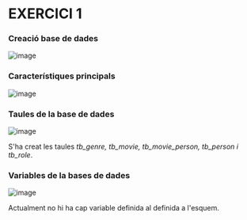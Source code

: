 # EXERCICI 1

### Creació base de dades
![image](https://user-images.githubusercontent.com/126161357/224510243-9d8f6d62-6798-43aa-88cb-a8efb7931027.png)


### Característiques principals
![image](https://user-images.githubusercontent.com/126161357/224511613-b2b20454-b298-4af7-b02c-13c9ed0b175e.png)


### Taules de la base de dades
![image](https://user-images.githubusercontent.com/126161357/224511653-3236e46e-a3f6-4c1d-a1cc-d80e55acbdf7.png)

S'ha creat les taules *tb_genre, tb_movie, tb_movie_person, tb_person i tb_role*.


### Variables de la bases de dades
![image](https://user-images.githubusercontent.com/126161357/224512265-85552f0a-4f08-4b8e-a4b4-fbde2a257d4d.png)

Actualment no hi ha cap variable definida al definida a l'esquem.

